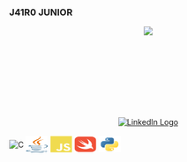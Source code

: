 ### J41R0 JUNIOR

<div style="display: flex; justify-content: center;">
  <a href="https://github.com/J41R0JUNIOR" style="display: flex;">
    <img height="165em" src="https://github-readme-stats.vercel.app/api/top-langs/?username=J41R0JUNIOR&layout=compact&langs_count=16&theme=radical&hide=jupyter%20notebook,html,css"/>
  </a>
</div>

<div style="display: flex; justify-content: center;">
  <a href="https://www.linkedin.com/in/jairo-júnior" target="_blank" style="display: inline-block;">
    <img src="https://cdn-icons-png.flaticon.com/512/174/174857.png" 
         alt="LinkedIn Logo" style="width: 50px; height: 50px;">
  </a>
</div>

<div style="display: inline_block"><br>
  <img align="center" alt="C" height="30" width="40" src="https://raw.githubusercontent.com/gilbarbara/logos/f4c8e8b933aa80ce83b6d6d387e016bf4cb4e376/logos/c.svg">
  <img align="center" alt="Java" height="30" width="40" src="https://raw.githubusercontent.com/gilbarbara/logos/f4c8e8b933aa80ce83b6d6d387e016bf4cb4e376/logos/java.svg">
  <img align="center" alt="JavaScript" height="30" width="40" src="https://raw.githubusercontent.com/devicons/devicon/master/icons/javascript/javascript-plain.svg">
  <img align="center" alt="Swift" height="30" width="40" src="https://raw.githubusercontent.com/devicons/devicon/master/icons/swift/swift-original.svg">
  <img align="center" alt="Python" height="30" width="40" src="https://raw.githubusercontent.com/devicons/devicon/master/icons/python/python-original.svg">
</div>

